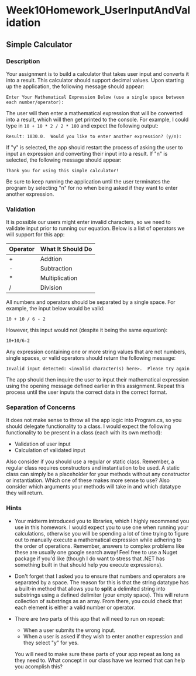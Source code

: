 # Week10Homework_UserInputAndValidation

## Simple Calculator

### Description
Your assignment is to build a calculator that takes user input and converts it into a result.  This calculator should support decimal values.  Upon starting up the application, the following message should appear:

`Enter Your Mathematical Expression Below (use a single space between each number/operator):`

The user will then enter a mathematical expression that will be converted into a result, which will then get printed to the console.  For example, I could type in `10 + 10 * 2 / 2 * 100` and expect the following output:

`Result: 1030.0.  Would you like to enter another expression? (y/n):`

If "y" is selected, the app should restart the process of asking the user to input an expression and converting their input into a result.  If "n" is selected, the following message should appear:

`Thank you for using this simple calculator!`

Be sure to keep running the application until the user terminates the program by selecting "n" for no when being asked if they want to enter another expression.

### Validation
It is possible our users might enter invalid characters, so we need to validate input prior to running our equation.  Below is a list of operators we will support for this app:

|Operator| What It Should Do|
|--------|------------------|
|   +    | Addtion          |
|   -    | Subtraction      |
|   *    | Multiplication   |
|   /    | Division         |

All numbers and operators should be separated by a single space.  For example, the input below would be valid:

`10 + 10 / 6 - 2`

However, this input would not (despite it being the same equation):

`10+10/6-2`

Any expression containing one or more string values that are not numbers, single spaces, or valid operators should return the following message:

`Invalid input detected: <invalid character(s) here>.  Please try again`

The app should then inquire the user to input their mathematical expression using the opening message defined earlier in this assignment.  Repeat this process until the user inputs the correct data in the correct format. 

### Separation of Concerns
It does not make sense to throw all the app logic into Program.cs, so you should delegate functionality to a class.  I would expect the following functionality to be present in a class (each with its own method):
-	Validation of user input
-	Calculation of validated input 

Also consider if you should use a regular or static class.  Remember, a regular class requires constructors and instantiation to be used.  A static class can simply be a placeholder for your methods without any constructor or instantiation.  Which one of these makes more sense to use?  Also consider which arguments your methods will take in and which datatype they will return.


### Hints
- Your midterm introduced you to libraries, which I highly recommend you use in this homework.  I would expect you to use one when running your calculations, otherwise you will be spending a lot of time trying to figure out to manually execute a mathematical expression while adhering to the order of operations.  Remember, answers to complex problems like these are usually one google search away!  Feel free to use a Nuget package if you'd like (though I do want to stress that .NET has something built in that should help you execute expressions).

- Don't forget that I asked you to ensure that numbers and operators are separated by a space.  The reason for this is that the string datatype has a built-in method that allows you to **split** a delimited string into substrings using a defined delimiter (your empty space).  This will return collection of substrings as an array.  From there, you could check that each element is either a valid number or operator.  

- There are two parts of this app that will need to run on repeat:
  - When a user submits the wrong input.
  - When a user is asked if they wish to enter another expression and they select "y" for yes.

  You will need to make sure these parts of your app repeat as long as they need to.  What concept in our class have we learned that can help you acomplish this?  
